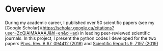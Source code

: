 # Overview

During my academic career, I published over 50 scientific papers (see my [Google Scholar])(https://scholar.google.ca/citations?user=ZcQiAIMAAAAJ&hl=en&oi=ao) in leading peer-reviewed scientific journals. In this project, I present the python codes I developed for the two papers [Phys. Rev. B 97, 094412 (2018)](https://doi.org/10.1103/PhysRevB.97.094412) and [Scientific Reports 9, 7197 (2019)](https://doi.org/10.1038/s41598-019-43702-9) 
